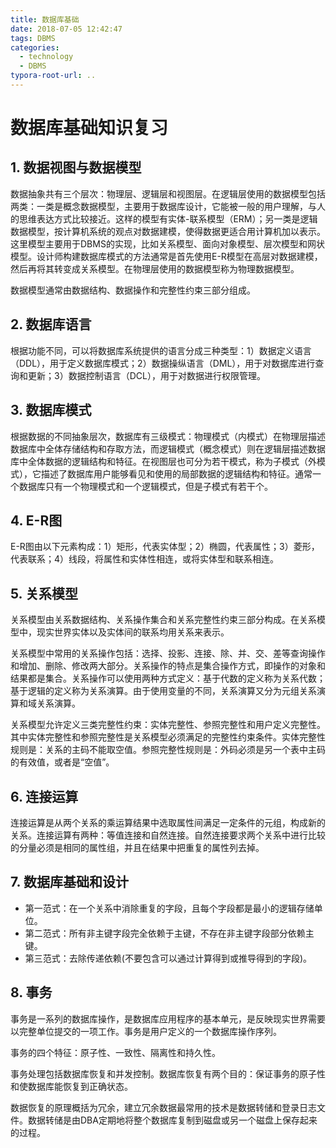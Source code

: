 ```yaml
---
title: 数据库基础
date: 2018-07-05 12:42:47
tags: DBMS
categories:
  - technology
  - DBMS
typora-root-url: ..
---
```

# 数据库基础知识复习

## 1.     数据视图与数据模型

数据抽象共有三个层次：物理层、逻辑层和视图层。在逻辑层使用的数据模型包括两类：一类是概念数据模型，主要用于数据库设计，它能被一般的用户理解，与人的思维表达方式比较接近。这样的模型有实体-联系模型（ERM）；另一类是逻辑数据模型，按计算机系统的观点对数据建模，使得数据更适合用计算机加以表示。这里模型主要用于DBMS的实现，比如关系模型、面向对象模型、层次模型和网状模型。设计师构建数据库模式的方法通常是首先使用E-R模型在高层对数据建模，然后再将其转变成关系模型。在物理层使用的数据模型称为物理数据模型。

数据模型通常由数据结构、数据操作和完整性约束三部分组成。
<!--more-->
## 2.     数据库语言

根据功能不同，可以将数据库系统提供的语言分成三种类型：1）数据定义语言（DDL），用于定义数据库模式；2）数据操纵语言（DML），用于对数据库进行查询和更新；3）数据控制语言（DCL），用于对数据进行权限管理。

## 3.     数据库模式

根据数据的不同抽象层次，数据库有三级模式：物理模式（内模式）在物理层描述数据库中全体存储结构和存取方法，而逻辑模式（概念模式）则在逻辑层描述数据库中全体数据的逻辑结构和特征。在视图层也可分为若干模式，称为子模式（外模式），它描述了数据库用户能够看见和使用的局部数据的逻辑结构和特征。通常一个数据库只有一个物理模式和一个逻辑模式，但是子模式有若干个。

## 4.     E-R图

E-R图由以下元素构成：1）矩形，代表实体型；2）椭圆，代表属性；3）菱形，代表联系；4）线段，将属性和实体性相连，或将实体型和联系相连。

## 5.     关系模型

关系模型由关系数据结构、关系操作集合和关系完整性约束三部分构成。在关系模型中，现实世界实体以及实体间的联系均用关系来表示。

关系模型中常用的关系操作包括：选择、投影、连接、除、并、交、差等查询操作和增加、删除、修改两大部分。关系操作的特点是集合操作方式，即操作的对象和结果都是集合。关系操作可以使用两种方式定义：基于代数的定义称为关系代数；基于逻辑的定义称为关系演算。由于使用变量的不同，关系演算又分为元组关系演算和域关系演算。

关系模型允许定义三类完整性约束：实体完整性、参照完整性和用户定义完整性。其中实体完整性和参照完整性是关系模型必须满足的完整性约束条件。实体完整性规则是：关系的主码不能取空值。参照完整性规则是：外码必须是另一个表中主码的有效值，或者是“空值”。

## 6.     连接运算

连接运算是从两个关系的乘运算结果中选取属性间满足一定条件的元组，构成新的关系。连接运算有两种：等值连接和自然连接。自然连接要求两个关系中进行比较的分量必须是相同的属性组，并且在结果中把重复的属性列去掉。

## 7.     数据库基础和设计

- 第一范式：在一个关系中消除重复的字段，且每个字段都是最小的逻辑存储单位。
- 第二范式：所有非主键字段完全依赖于主键，不存在非主键字段部分依赖主键。
- 第三范式：去除传递依赖(不要包含可以通过计算得到或推导得到的字段)。



## 8.    事务

事务是一系列的数据库操作，是数据库应用程序的基本单元，是反映现实世界需要以完整单位提交的一项工作。事务是用户定义的一个数据库操作序列。

事务的四个特征：原子性、一致性、隔离性和持久性。

事务处理包括数据库恢复和并发控制。数据库恢复有两个目的：保证事务的原子性和使数据库能恢复到正确状态。

数据恢复的原理概括为冗余，建立冗余数据最常用的技术是数据转储和登录日志文件。数据转储是由DBA定期地将整个数据库复制到磁盘或另一个磁盘上保存起来的过程。